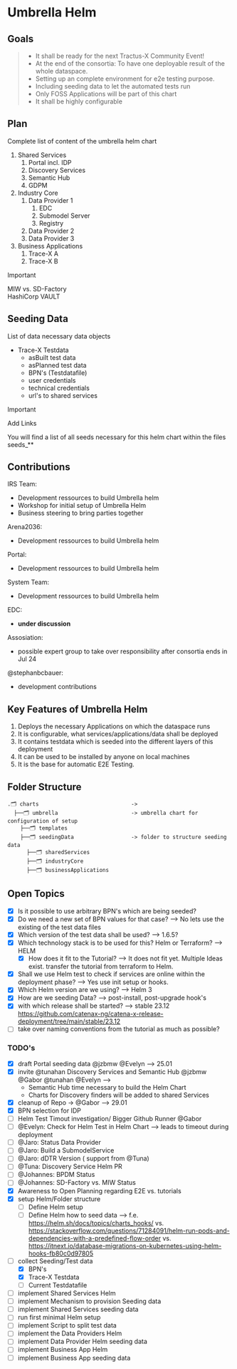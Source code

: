 # Umbrella Helm

## Goals

> - It shall be ready for the next Tractus-X Community Event!
> - At the end of the consortia: To have one deployable result of the whole dataspace.
> - Setting up an complete environment for e2e testing purpose.
> - Including seeding data to let the automated tests run
> - Only FOSS Applications will be part of this chart
> - It shall be highly configurable

## Plan

Complete list of content of the umbrella helm chart

1. Shared Services
   1. Portal incl. IDP
   2. Discovery Services
   3. Semantic Hub
   4. GDPM
2. Industry Core
   1. Data Provider 1
      1. EDC
      2. Submodel Server
      3. Registry
   2. Data Provider 2
   3. Data Provider 3
3. Business Applications
   1. Trace-X A
   2. Trace-X B

> [!IMPORTANT]  
> MIW vs. SD-Factory \
> HashiCorp VAULT

## Seeding Data

List of data necessary data objects

* Trace-X Testdata
  * asBuilt test data
  * asPlanned test data
  * BPN's (Testdatafile)
  * user credentials
  * technical credentials
  * url's to shared services

> [!IMPORTANT]  
> Add Links

You will find a list of all seeds necessary for this helm chart within the files seeds_** 

## Contributions

IRS Team:

* Development ressources to build Umbrella helm
* Workshop for initial setup of Umbrella Helm
* Business steering to bring parties together

Arena2036:

* Development ressources to build Umbrella helm

Portal:

* Development ressources to build Umbrella helm

System Team:

* Development ressources to build Umbrella helm

EDC:

* **under discussion**

Assosiation:

* possible expert group to take over responsibility after consortia ends in Jul 24

@stephanbcbauer:

* development contributions

## Key Features of Umbrella Helm

1. Deploys the necessary Applications on which the dataspace runs
2. It is configurable, what services/applications/data shall be deployed
3. It contains testdata which is seeded into the different layers of this deployment
4. It can be used to be installed by anyone on local machines
5. It is the base for automatic E2E Testing.

## Folder Structure

```text
.🗂 charts                             -> 
  ├──🗂 umbrella                       -> umbrella chart for configuration of setup  
    ├──🗂 templates
    ├──🗂 seedingData                  -> folder to structure seeding data
      ├──🗂 sharedServices
      ├──🗂 industryCore 
      ├──🗂 businessApplications 
```

## Open Topics

* [x] Is it possible to use arbitrary BPN's which are being seeded?
* [x] Do we need a new set of BPN values for that case? --> No lets use the existing of the test data files
* [x] Which version of the test data shall be used? --> 1.6.5?
* [x] Which technology stack is to be used for this? Helm or Terraform? --> HELM
  * [x] How does it fit to the Tutorial? --> It does not fit yet. Multiple Ideas exist. transfer the tutorial from terraform to Helm.
* [x] Shall we use Helm test to check if services are online within the deployment phase? --> Yes use init setup or hooks.
* [x] Which Helm version are we using? --> Helm 3
* [x] How are we seeding Data? --> post-install, post-upgrade hook's
* [x] with which release shall be started? --> stable 23.12 <https://github.com/catenax-ng/catena-x-release-deployment/tree/main/stable/23.12>
* [ ] take over naming conventions from the tutorial as much as possible?

### TODO's

* [x] draft Portal seeding data @jzbmw @Evelyn --> 25.01
* [x] invite @tunahan Discovery Services and Semantic Hub @jzbmw @Gabor @tunahan @Evelyn -->
  * Semantic Hub time necessary to build the Helm Chart
  * Charts for Discovery finders will be added to shared Services
* [x] cleanup of Repo -> @Gabor --> 29.01
* [x] BPN selection for IDP
* [ ] Helm Test Timout investigation/ Bigger Github Runner @Gabor
* [ ] @Evelyn: Check for Helm Test in Helm Chart --> leads to timeout during deployment
* [ ] @Jaro: Status Data Provider
* [ ] @Jaro: Build a SubmodelService
* [ ] @Jaro: dDTR Version ( support from @Tuna)
* [ ] @Tuna: Discovery Service Helm PR
* [ ] @Johannes: BPDM Status
* [ ] @Johannes: SD-Factory vs. MIW Status
* [x] Awareness to Open Planning regarding E2E vs. tutorials
* [x] setup Helm/Folder structure
  * [ ] Define Helm setup
  * [ ] Define Helm how to seed data --> f.e. <https://helm.sh/docs/topics/charts_hooks/> vs. <https://stackoverflow.com/questions/71284091/helm-run-pods-and-dependencies-with-a-predefined-flow-order> vs. <https://itnext.io/database-migrations-on-kubernetes-using-helm-hooks-fb80c0d97805>
* [ ] collect Seeding/Test data
  * [x] BPN's
  * [x] Trace-X Testdata
  * [ ] Current Testdatafile

* [ ] implement Shared Services Helm
* [ ] implement Mechanism to provision Seeding data
* [ ] implement Shared Services seeding data
* [ ] run first minimal Helm setup
* [ ] implement Script to split test data
* [ ] implement the Data Providers Helm
* [ ] implement Data Provider Helm seeding data
* [ ] implement Business App Helm
* [ ] implement Business App seeding data
